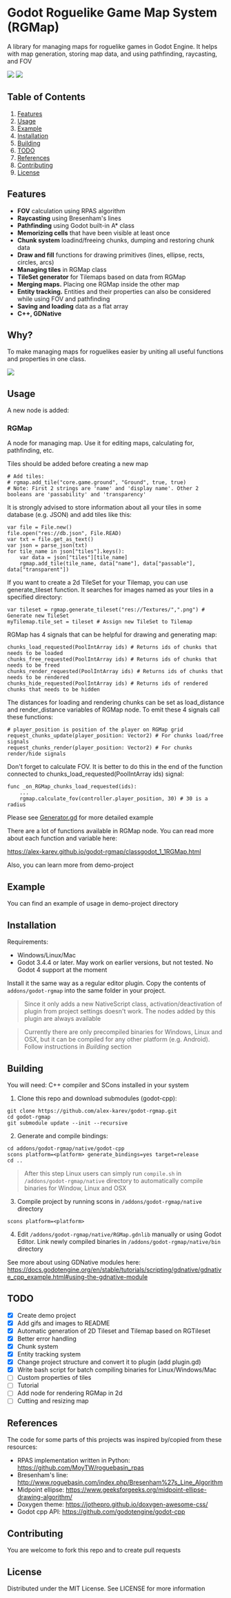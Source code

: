 # Godot Roguelike Game Map System (RGMap)

A library for managing maps for roguelike games in Godot Engine. It helps with map generation, storing map data, and using pathfinding, raycasting, and FOV

<img src="https://github.com/alex-karev/godot-rgmap/raw/main/addons/godot-rgmap/screenshots/demo.gif">

<img src="https://github.com/alex-karev/godot-rgmap/raw/main/addons/godot-rgmap/screenshots/demo2.gif">

## Table of Contents

1. [Features](#features)
2. [Usage](#usage)
3. [Example](#example)
4. [Installation](#installation)
5. [Building](#building)
6. [TODO](#tODO)
7. [References](#references)
8. [Contributing](#contributing)
9. [License](#license)

## Features
* **FOV** calculation using RPAS algorithm
* **Raycasting** using Bresenham's lines
* **Pathfinding** using Godot built-in A* class
* **Memorizing cells** that have been visible at least once
* **Chunk system** loadind/freeing chunks, dumping and restoring chunk data
* **Draw and fill** functions for drawing primitives (lines, ellipse, rects, circles, arcs)
* **Managing tiles** in RGMap class
* **TileSet generator** for Tilemaps based on data from RGMap
* **Merging maps.** Placing one RGMap inside the other map
* **Entity tracking.** Entities and their properties can also be considered while using FOV and pathfinding 
* **Saving and loading** data as a flat array
* **C++, GDNative**

## Why?
To make managing maps for roguelikes easier by uniting all useful functions and properties in one class.

<img src="https://raw.githubusercontent.com/alex-karev/godot-rgmap/main/addons/godot-rgmap/screenshots/code.png">

## Usage
A new node is added:

### RGMap
A node for managing map. Use it for editing maps, calculating for, pathfinding, etc.

Tiles should be added before creating a new map

```
# Add tiles:
# rgmap.add_tile("core.game.ground", "Ground", true, true)
# Note: First 2 strings are 'name' and 'display name'. Other 2 booleans are 'passability' and 'transparency'
```

It is strongly advised to store information about all your tiles in some database (e.g. JSON) and add tiles like this:

```
var file = File.new()
file.open("res://db.json", File.READ)
var txt = file.get_as_text()
var json = parse_json(txt)
for tile_name in json["tiles"].keys():
    var data = json["tiles"][tile_name]
    rgmap.add_tile(tile_name, data["name"], data["passable"], data["transparent"])
```

If you want to create a 2d TileSet for your Tilemap, you can use generate_tileset function. 
It searches for images named as your tiles in a specified directory:

```
var tileset = rgmap.generate_tileset("res://Textures/",".png") # Generate new TileSet
myTilemap.tile_set = tileset # Assign new TileSet to Tilemap
```

RGMap has 4 signals that can be helpful for drawing and generating map:

```
chunks_load_requested(PoolIntArray ids) # Returns ids of chunks that needs to be loaded
chunks_free_requested(PoolIntArray ids) # Returns ids of chunks that needs to be freed
chunks_render_requested(PoolIntArray ids) # Returns ids of chunks that needs to be rendered
chunks_hide_requested(PoolIntArray ids) # Returns ids of rendered chunks that needs to be hidden
```

The distances for loading and rendering chunks can be set as load_distance and render_distance variables of RGMap node. 
To emit these 4 signals call these functions:

```
# player_position is position of the player on RGMap grid
request_chunks_update(player_position: Vector2) # For chunks load/free signals
request_chunks_render(player_position: Vector2) # For chunks render/hide signals
```

Don't forget to calculate FOV. It is better to do this in the end of the function connected to chunks_load_requested(PoolIntArray ids) signal:

```
func _on_RGMap_chunks_load_requested(ids):
    ...
    rgmap.calculate_fov(controller.player_position, 30) # 30 is a radius
```

Please see [Generator.gd](https://github.com/alex-karev/godot-rgmap/blob/main/demo-project/Generator.gd) 
for more detailed example

There are a lot of functions available in RGMap node. You can read more about each function and variable  here:

<https://alex-karev.github.io/godot-rgmap/classgodot_1_1RGMap.html>

Also, you can learn more from demo-project

## Example
You can find an example of usage in demo-project directory

## Installation
Requirements:

* Windows/Linux/Mac
* Godot 3.4.4 or later. May work on earlier versions, but not tested. No Godot 4 support at the moment

Install it the same way as a regular editor plugin. Copy the contents of `addons/godot-rgmap` into the same folder in your project. 

> Since it only adds a new NativeScript class, activation/deactivation of plugin from project settings doesn't work. The nodes added by this plugin are always available

> Currently there are only precompiled binaries for Windows, Linux and OSX, but it can be compiled for any other platform (e.g. Android). Follow instructions in *Building* section

## Building
You will need: C++ compiler and SCons installed in your system

1. Clone this repo and download submodules (godot-cpp):

```
git clone https://github.com/alex-karev/godot-rgmap.git
cd godot-rgmap
git submodule update --init --recursive
```

2. Generate and compile bindings:

```
cd addons/godot-rgmap/native/godot-cpp
scons platform=<platform> generate_bindings=yes target=release 
cd ..
```

> After this step Linux users can simply run `compile.sh` in `/addons/godot-rgmap/native` directory to automatically compile binaries for Window, Linux and OSX

3. Compile project by running scons in `/addons/godot-rgmap/native` directory

```
scons platform=<platform>
```

4. Edit `/addons/godot-rgmap/native/RGMap.gdnlib` manually or using Godot Editor. Link newly compiled binaries in `/addons/godot-rgmap/native/bin` directory

See more about using GDNative modules here: <https://docs.godotengine.org/en/stable/tutorials/scripting/gdnative/gdnative_cpp_example.html#using-the-gdnative-module>

## TODO
- [X] Create demo project
- [X] Add gifs and images to README
- [X] Automatic generation of 2D Tileset and Tilemap based on RGTileset
- [X] Better error handling
- [X] Chunk system
- [X] Entity tracking system
- [X] Change project structure and convert it to plugin (add plugin.gd)
- [X] Write bash script for batch compiling binaries for Linux/Windows/Mac
- [ ] Custom properties of tiles
- [ ] Tutorial
- [ ] Add node for rendering RGMap in 2d
- [ ] Cutting and resizing map

## References
The code for some parts of this projects was inspired by/copied from these resources:
* RPAS implementation written in Python: <https://github.com/MoyTW/roguebasin_rpas>
* Bresenham's line: <http://www.roguebasin.com/index.php/Bresenham%27s_Line_Algorithm>
* Midpoint ellipse: <https://www.geeksforgeeks.org/midpoint-ellipse-drawing-algorithm/>
* Doxygen theme: <https://jothepro.github.io/doxygen-awesome-css/>
* Godot cpp API: <https://github.com/godotengine/godot-cpp>

## Contributing
You are welcome to fork this repo and to create pull requests

## License
Distributed under the MIT License. See LICENSE for more information
